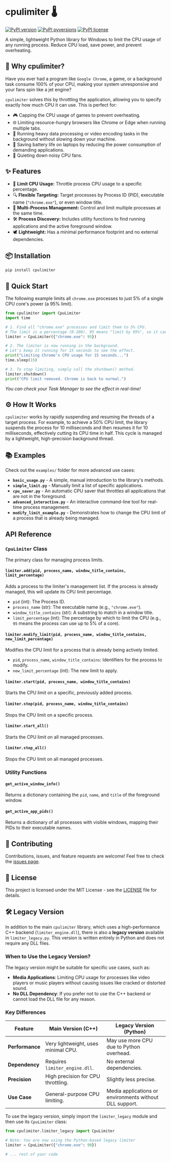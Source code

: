 # cpulimiter 🌡️

[![PyPI version](https://img.shields.io/pypi/v/cpulimiter.svg)](https://pypi.org/project/cpulimiter/)
[![PyPI pyversions](https://img.shields.io/pypi/pyversions/cpulimiter.svg)](https://pypi.org/project/cpulimiter/)
[![PyPI license](https://img.shields.io/pypi/l/cpulimiter.svg)](https://github.com/Ahmed-Ashraf-dv/CPULimiter/blob/main/LICENSE)

A simple, lightweight Python library for Windows to limit the CPU usage of any running process. Reduce CPU load, save power, and prevent overheating.

## 🤔 Why cpulimiter?

Have you ever had a program like `Google Chrome`, a game, or a background task consume 100% of your CPU, making your system unresponsive and your fans spin like a jet engine?

`cpulimiter` solves this by throttling the application, allowing you to specify exactly how much CPU it can use. This is perfect for:

- 🎮 Capping the CPU usage of games to prevent overheating.
- 🌐 Limiting resource-hungry browsers like Chrome or Edge when running multiple tabs.
- 💼 Running heavy data processing or video encoding tasks in the background without slowing down your machine.
- 🔋 Saving battery life on laptops by reducing the power consumption of demanding applications.
- 🤫 Quieting down noisy CPU fans.

## ✨ Features

- 🎯 **Limit CPU Usage:** Throttle process CPU usage to a specific percentage.
- 🔍 **Flexible Targeting:** Target processes by Process ID (PID), executable name (`"chrome.exe"`), or even window title.
- 🤝 **Multi-Process Management:** Control and limit multiple processes at the same time.
- 🛠️ **Process Discovery:** Includes utility functions to find running applications and the active foreground window.
- 🕊️ **Lightweight:** Has a minimal performance footprint and no external dependencies.

## 📦 Installation

```bash
pip install cpulimiter
```

## 📖 Quick Start

The following example limits all `chrome.exe` processes to just 5% of a single CPU core's power (a 95% limit).

```python
from cpulimiter import CpuLimiter
import time

# 1. Find all "chrome.exe" processes and limit them to 5% CPU.
# The limit is a percentage (0-100). 95 means "limit by 95%", so it can only use 5%.
limiter = CpuLimiter({"chrome.exe": 95})

# 2. The limiter is now running in the background.
# Let's keep it running for 15 seconds to see the effect.
print("Limiting Chrome's CPU usage for 15 seconds...")
time.sleep(15)

# 3. To stop limiting, simply call the shutdown() method.
limiter.shutdown()
print("CPU limit removed. Chrome is back to normal.")
```

_You can check your Task Manager to see the effect in real-time!_

## ⚙️ How It Works

`cpulimiter` works by rapidly suspending and resuming the threads of a target process. For example, to achieve a 50% CPU limit, the library suspends the process for 10 milliseconds and then resumes it for 10 milliseconds, effectively cutting its CPU time in half. This cycle is managed by a lightweight, high-precision background thread.

## 📚 Examples

Check out the `examples/` folder for more advanced use cases:

- **`basic_usage.py`** - A simple, manual introduction to the library's methods.
- **`simple_limit.py`** - Manually limit a list of specific applications.
- **`cpu_saver.py`** - An automatic CPU saver that throttles all applications that are not in the foreground.
- **`advanced_interactive.py`** - An interactive command-line tool for real-time process management.
- **`modify_limit_example.py`** - Demonstrates how to change the CPU limit of a process that is already being managed.

## API Reference

### `CpuLimiter` Class

The primary class for managing process limits.

#### `limiter.add(pid, process_name, window_title_contains, limit_percentage)`

Adds a process to the limiter's management list. If the process is already managed, this will update its CPU limit percentage.

- `pid` (int): The Process ID.
- `process_name` (str): The executable name (e.g., `"chrome.exe"`).
- `window_title_contains` (str): A substring to match in a window title.
- `limit_percentage` (int): The percentage by which to limit the CPU (e.g., `95` means the process can use up to 5% of a core).

#### `limiter.modify_limit(pid, process_name, window_title_contains, new_limit_percentage)`

Modifies the CPU limit for a process that is already being actively limited.

- `pid`, `process_name`, `window_title_contains`: Identifiers for the process to modify.
- `new_limit_percentage` (int): The new limit to apply.

#### `limiter.start(pid, process_name, window_title_contains)`

Starts the CPU limit on a specific, previously added process.

#### `limiter.stop(pid, process_name, window_title_contains)`

Stops the CPU limit on a specific process.

#### `limiter.start_all()`

Starts the CPU limit on all managed processes.

#### `limiter.stop_all()`

Stops the CPU limit on all managed processes.

### Utility Functions

#### `get_active_window_info()`

Returns a dictionary containing the `pid`, `name`, and `title` of the foreground window.

#### `get_active_app_pids()`

Returns a dictionary of all processes with visible windows, mapping their PIDs to their executable names.

## 🤝 Contributing

Contributions, issues, and feature requests are welcome! Feel free to check the [issues page](https://github.com/Ahmed-Ashraf-dv/CPULimiter/issues).

## 📜 License

This project is licensed under the MIT License - see the [LICENSE](LICENSE) file for details.

## 🛠️ Legacy Version

In addition to the main `cpulimiter` library, which uses a high-performance C++ backend (`limiter_engine.dll`), there is also a **legacy version** available in `limiter_legacy.py`. This version is written entirely in Python and does not require any DLL files.

### When to Use the Legacy Version?

The legacy version might be suitable for specific use cases, such as:

- **Media Applications**: Limiting CPU usage for processes like video players or music players without causing issues like cracked or distorted sound.
- **No DLL Dependency**: If you prefer not to use the C++ backend or cannot load the DLL file for any reason.

### Key Differences

| Feature                | Main Version (C++)         | Legacy Version (Python) |
|------------------------|----------------------------|--------------------------|
| **Performance**        | Very lightweight, uses minimal CPU. | May use more CPU due to Python overhead. |
| **Dependency**         | Requires `limiter_engine.dll`. | No external dependencies. |
| **Precision**          | High precision for CPU throttling. | Slightly less precise. |
| **Use Case**           | General-purpose CPU limiting. | Media applications or environments without DLL support. |

To use the legacy version, simply import the `limiter_legacy` module and then use its `CpuLimiter` class:

```python
from cpulimiter.limiter_legacy import CpuLimiter

# Note: You are now using the Python-based legacy limiter
limiter = CpuLimiter({"chrome.exe": 90})

# ... rest of your code
```
